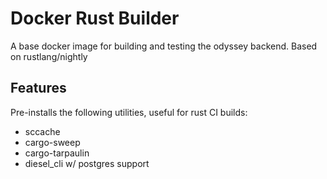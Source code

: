 # Docker Rust Builder

A base docker image for building and testing the odyssey backend. Based on rustlang/nightly

## Features
Pre-installs the following utilities, useful for rust CI builds:
 - sccache
 - cargo-sweep
 - cargo-tarpaulin
 - diesel_cli w/ postgres support
